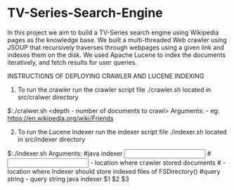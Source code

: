 # TV-Series-Search-Engine

In this project we aim to build a TV-Series search engine using Wikipedia pages as the
knowledge base. We built a multi-threaded Web crawler using JSOUP that recursively traverses
through webpages using a given link and indexes them on the disk. We used Apache Lucene to
index the documents iteratively, and fetch results for user queries.


INSTRUCTIONS OF DEPLOYING CRAWLER AND LUCENE INDEXING 

1. To run the crawler run the crawler script file ./crawler.sh located in src/cralwer directory

$:./cralwer.sh <wikipedia-url> <output-directory-path> <depth - number of documents to crawl>
<number of threads>
Arguments:
<wikipedia-url> - eg: https://en.wikipedia.org/wiki/Friends
  
2. To run the Lucene Indexer run the indexer script file ./indexer.sh located in src/indexer
directory
  
$:./indexer.sh <input-directory> <outputdirectory> <query string>
Arguments:
#java indexer <input directory> <outputdirectory> <query string>
#<input directory> - location where crawler stored documents
#<output directory> - location where Indexer should store indexed files of FSDirectory()
#query string - query string
java indexer $1 $2 $3
